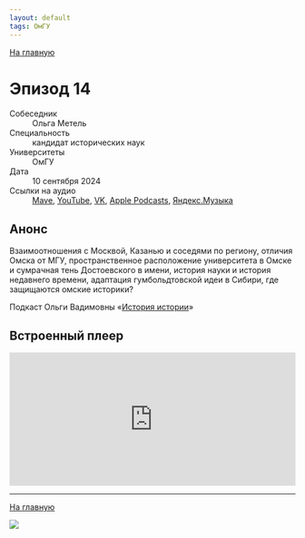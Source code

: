 ```yaml
---
layout: default
tags: ОмГУ
---
```


[На главную](./)

# Эпизод 14

<dl>
<dt>Собеседник</dt>
<dd>Ольга Метель</dd>
<dt>Специальность</dt>
<dd>кандидат исторических наук</dd>
<dt>Университеты</dt>
<dd>ОмГУ </dd>
<dt>Дата</dt>
<dd>10 сентября 2024</dd>
<dt>Ссылки на аудио</dt>
<dd><a href="https://universitates.mave.digital/ep-15">Mave</a>, <a href="https://youtu.be/rbGS8DcUiVk">YouTube</a>, <a href="https://vk.com/video-223898464_456239035">VK</a>, <a href="https://podcasts.apple.com/us/podcast/%D0%B8%D1%81%D1%82%D0%BE%D1%80%D0%B8%D0%BA-%D0%BE%D0%BB%D1%8C%D0%B3%D0%B0-%D0%BC%D0%B5%D1%82%D0%B5%D0%BB%D1%8C-%D0%BE%D0%B1-%D0%BE%D0%BC%D1%81%D0%BA%D0%BE%D0%BC-%D1%83%D0%BD%D0%B8%D0%B2%D0%B5%D1%80%D1%81%D0%B8%D1%82%D0%B5%D1%82%D0%B5/id1728738207?i=1000668943278">Apple Podcasts</a>, <a href="https://music.yandex.ru/album/29434531/track/130927154">Яндекс.Музыка</a></dd>
</dl>

## Анонс

Взаимоотношения с Москвой, Казанью и соседями по региону, отличия Омска от МГУ, пространственное расположение университета в Омске и сумрачная тень Достоевского в имени, история науки и история недавнего времени, адаптация гумбольдтовской идеи в Сибири, где защищаются омские историки?

Подкаст Ольги Вадимовны «[История истории](https://music.yandex.ru/album/28237922/)»


## Встроенный плеер

<iframe src="https://player.mave.digital?podcast=universitates&episode=15&color=rgb(245,215,95)&mute=1&date=1&download=1" style="width: 100%" height="235" scrolling="no" frameborder="no"></iframe>


-----

[На главную](./)

![](./logo.png)
